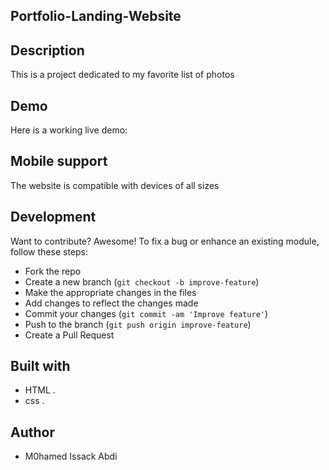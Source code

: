 ## Portfolio-Landing-Website
## Description
This is a  project dedicated to my favorite list of photos
## Demo
Here is a working live demo: 

## Mobile support
The  website is compatible with devices of all sizes 
## Development
Want to contribute? Awesome!
To fix a bug or enhance an existing module, follow these steps:
- Fork the repo
- Create a new branch (`git checkout -b improve-feature`)
- Make the appropriate changes in the files
- Add changes to reflect the changes made
- Commit your changes (`git commit -am 'Improve feature'`)
- Push to the branch (`git push origin improve-feature`)
- Create a Pull Request
## Built with
-  HTML .
-  css .

## Author
- M0hamed Issack Abdi